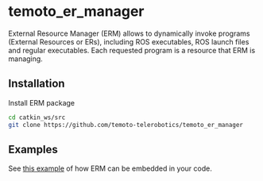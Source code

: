 # temoto_er_manager
External Resource Manager (ERM) allows to dynamically invoke programs (External Resources or ERs),
including ROS executables, ROS launch files and regular executables. Each requested program is a resource
that ERM is managing.

## Installation

Install ERM package
``` bash
cd catkin_ws/src
git clone https://github.com/temoto-telerobotics/temoto_er_manager
```

## Examples
See [this example](https://github.com/temoto-telerobotics/temoto_er_manager/blob/main/examples/test_er_client_node.cpp) of how ERM can be embedded in your code.